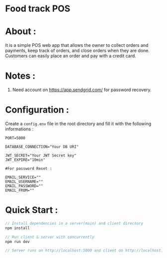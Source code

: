 # Food track POS
# About :
It is a simple POS web app that allows the owner to collect orders and payments, keep track of orders, and close orders when they are done. Customers can easily place an order and pay with a credit card.
# Notes :
1. Need account on https://app.sendgrid.com/ for password recovery.


# Configuration :
Create a ```config.env``` file in the root directory and fill it with the following informations :

```
PORT=5000

DATABASE_CONNECTION="Your DB URI"

JWT_SECRET="Your JWT Secret key"
JWT_EXPIRE="10min"

#For password Reset :

EMAIL_SERVICE=""
EMAIL_USERNAME=""
EMAIL_PASSWORD=""
EMAIL_FROM=""
```

# Quick Start :
```Javascript
// Install dependencies in a server(main) and client directory
npm install

// Run client & server with concurrently
npm run dev

// Server runs on http://localhost:5000 and client on http://localhost:3000
```
